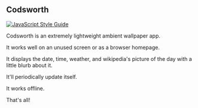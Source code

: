 ## Codsworth

[![JavaScript Style Guide](https://img.shields.io/badge/code%20style-standard-brightgreen.svg)](http://standardjs.com/)

Codsworth is an extremely lightweight ambient wallpaper app. 

It works well on an unused screen or as a browser homepage. 

It displays the date, time, weather, and wikipedia's picture of the day with a little blurb about it.

It'll periodically update itself.

It works offline.

That's all!
